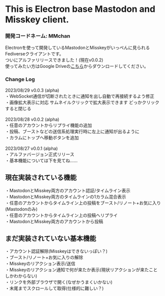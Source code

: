 # This is Electron base Mastodon and Misskey client.
<h3>開発コードネーム: MMchan</h3>

<p>
Electronを使って開発しているMastodonとMisskeyがいっぺんに見られるFediverseクライアントです。<br/>
ついにアルファリリースできました！(現在v0.0.2)<br/>
使ってみたい方はGoogle Driveの<a href="https://drive.google.com/drive/folders/16xwNbQCl5kRLfJdK3DT84652JdvTHfFP?usp=drive_link" target="_blank">こちら</a>からダウンロードしてください。
</p>

<h3>Change Log</h3>

<p>
2023/08/29 v0.0.3 (alpha)<br/>
・WebSocket通信が切断されたときに通知を出し自動で再接続するよう修正<br/>
・画像拡大表示に対応 サムネイルクリックで拡大表示できます どっかクリックすると閉じる<br/>
<br/>
2023/08/28 v0.0.2 (alpha)<br/>
・任意のアカウントからリプライ機能の追加<br/>
・投稿、ブーストなどの送信系処理実行時に左上に通知が出るように<br/>
・カラムにトップへ移動ボタンを追加<br/>
<br/>
2023/08/27 v0.0.1 (alpha)<br/>
・アルファバージョン正式リリース<br/>
・基本機能については下を見てね……
</p>

<h2>現在実装されている機能</h2>
<p>
・MastodonとMisskey両方のアカウント認証/タイムライン表示<br/>
・MastodonとMisskey両方のタイムラインの1カラム混合表示<br/>
・任意のアカウントからタイムライン上の投稿をブースト/リノート+お気に入り(Mastodonのみ)<br/>
・任意のアカウントからタイムライン上の投稿へリプライ<br/>
・MastodonとMisskey両方のアカウントから投稿
</p>

<h2>まだ実装されていない基本機能</h2>
<p>
・アカウント認証解除(Misskeyはできないっぽい？)<br/>
・ブースト/リノート+お気に入りの解除<br/>
・Misskeyのリアクション表示/送信<br/>
・Misskeyのリアクション通知で何が来たか表示(現状リアクションが来たことしかわからない)<br/>
・リンクを外部ブラウザで開く(なぜかうまくいかない)<br/>
・末尾までスクロールして取得(仕様的に難しい？)<br/>
</p>
